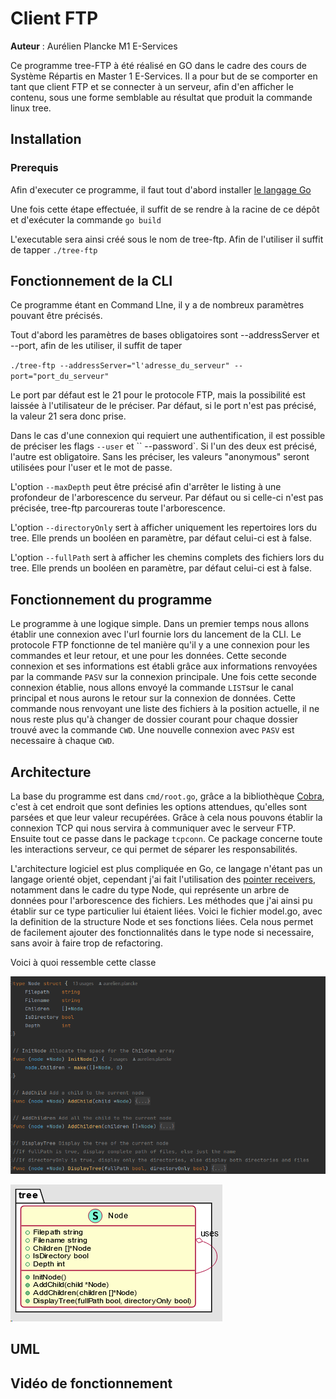 # Client FTP
**Auteur** : Aurélien Plancke M1 E-Services

Ce programme tree-FTP à été réalisé en GO dans le cadre des cours de Système Répartis en Master 1 E-Services.
Il a pour but de se comporter en tant que client FTP et se connecter à un serveur, afin d'en afficher le contenu, sous 
une forme semblable au résultat que produit la commande linux tree.

## Installation

### Prerequis
Afin d'executer ce programme, il faut tout d'abord installer [le langage Go](https://go.dev/doc/install)

Une fois cette étape effectuée, il suffit de se rendre à la racine de ce dépôt et d'exécuter la commande 
``
go build
``

L'executable sera ainsi créé sous le nom de tree-ftp. Afin de l'utiliser il suffit de tapper ``./tree-ftp``

## Fonctionnement de la CLI
Ce programme étant en Command LIne, il y a de nombreux paramètres pouvant être précisés.

Tout d'abord les paramètres de bases obligatoires sont --addressServer et --port, afin de les utiliser, il suffit de taper 

``./tree-ftp --addressServer="l'adresse_du_serveur" --port="port_du_serveur"``

Le port par défaut est le 21 pour le
protocole FTP, mais la possibilité est laissée à l'utilisateur de le préciser. Par défaut, si le port n'est pas précisé,
la valeur 21 sera donc prise.

Dans le cas d'une connexion qui requiert une authentification, il est possible de préciser les flags ``--user`` et ``
--password`.
Si l'un des deux est précisé, l'autre est obligatoire. Sans les préciser, les valeurs "anonymous" seront utilisées pour
l'user et le mot de passe.

L'option ``--maxDepth`` peut être précisé afin d'arrêter le listing à une profondeur de l'arborescence du serveur. Par défaut ou 
si celle-ci n'est pas précisée, tree-ftp parcoureras toute l'arborescence.

L'option ``--directoryOnly`` sert à afficher uniquement les repertoires lors du tree. Elle prends un booléen en paramètre,
par défaut celui-ci est à false.

L'option ``--fullPath`` sert à afficher les chemins complets des fichiers lors du tree. Elle prends un booléen en paramètre,
par défaut celui-ci est à false.

## Fonctionnement du programme
Le programme à une logique simple. Dans un premier temps nous allons établir une connexion avec l'url fournie lors du lancement
de la CLI. Le protocole FTP fonctionne de tel manière qu'il y a une connexion pour les commandes et leur retour, et une pour les données.
Cette seconde connexion et ses informations est établi grâce aux informations renvoyées par la commande ``PASV`` sur la 
connexion principale. Une fois cette seconde connexion établie, nous allons envoyé la commande ``LIST``sur le canal principal
et nous aurons le retour sur la connexion de données. Cette commande nous renvoyant une liste des fichiers à la position
actuelle, il ne nous reste plus qu'à changer de dossier courant pour chaque dossier trouvé avec la commande ``CWD``. Une
nouvelle connexion avec ``PASV`` est necessaire à chaque ``CWD``. 

## Architecture

La base du programme est dans ``cmd/root.go``, grâce a la bibliothèque [Cobra](https://github.com/spf13/cobra), c'est à cet
endroit que sont definies les options attendues, qu'elles sont parsées et que leur valeur recupérées. Grâce à cela nous 
pouvons établir la connexion TCP qui nous servira à communiquer avec le serveur FTP. Ensuite tout ce passe dans le package
``tcpconn``.
Ce package concerne toute les interactions serveur, ce qui permet de séparer les responsabilités.

L'architecture logiciel est plus compliquée en Go, ce langage n'étant pas un langage orienté objet, cependant j'ai fait l'utilisation des 
[pointer receivers](https://go.dev/tour/methods/4), notamment dans le cadre du type Node, qui représente un arbre de données
pour l'arborescence des fichiers. Les méthodes que j'ai ainsi pu établir sur ce type particulier lui étaient liées. Voici
le fichier model.go, avec la definition de la structure Node et ses fonctions liées. Cela nous permet de facilement ajouter 
des fonctionnalités dans le type node si necessaire, sans avoir à faire trop de refactoring.

Voici à quoi ressemble cette classe

![img.png](rsc/img.png)

![img.png](rsc/uml.png)

## UML


## Vidéo de fonctionnement